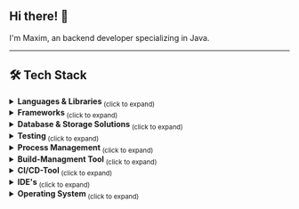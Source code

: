## Hi there! 👋
I'm Maxim, an backend developer specializing in Java.
___
<h2>🛠️ Tech Stack</h2>
<details>
  <summary><strong> Languages & Libraries </strong> <sub> (click to expand) </sub></summary>
  <br>

  ![Java Badge](https://img.shields.io/badge/java-%23ED8B00.svg?style=for-the-badge&logo=openjdk&logoColor=white) 
  ![Kotlin Badge](https://img.shields.io/badge/kotlin-%237F52FF.svg?style=for-the-badge&logo=kotlin&logoColor=white) 
  ![Python Badge](https://img.shields.io/badge/python-3670A0?style=for-the-badge&logo=python&logoColor=ffdd54) 
  ![JavaScript Badge](https://img.shields.io/badge/javascript-%23323330.svg?style=for-the-badge&logo=javascript&logoColor=%23F7DF1E)
  
  <br>
</details>
<details>
  <summary><strong> Frameworks </strong> <sub> (click to expand) </sub></summary>
  
  ###### Java
> ![Spring Badge](https://img.shields.io/badge/spring-%236DB33F.svg?style=for-the-badge&logo=spring&logoColor=white)
> ![OSGI Badge](https://img.shields.io/badge/OSGI-3B4252?style=for-the-badge&logo=OSGI&logoColor=5E81AC)
  
  ###### Python
> ![FastAPI Badge](https://img.shields.io/badge/FastAPI-005571?style=for-the-badge&logo=fastapi)

  ###### ORM
> ![Hibernate](https://img.shields.io/badge/Hibernate-59666C?style=for-the-badge&logo=Hibernate&logoColor=white)
  
</details>
<details>
  <summary><strong> Database & Storage Solutions </strong> <sub> (click to expand) </sub></summary>
  <br>
  
![PostgreSQL Badge](https://img.shields.io/badge/postgres-%23316192.svg?style=for-the-badge&logo=postgresql&logoColor=white)
![MySQL Badge](https://img.shields.io/badge/mysql-4479A1.svg?style=for-the-badge&logo=mysql&logoColor=white)
![SQLite Badge](https://img.shields.io/badge/sqlite-%2307405e.svg?style=for-the-badge&logo=sqlite&logoColor=white)

</details>
<details>
  <summary><strong> Testing </strong> <sub> (click to expand) </sub></summary>
    
![JUnit 5 Badge](https://img.shields.io/badge/JUnit%205-3B4252?style=for-the-badge&logo=junit5&logoColor=8FBCBB)
![Pytest Badge](https://img.shields.io/badge/Pytest-3B4252?style=for-the-badge&logo=pytest&logoColor=88C0D0)
![Selenium Badge](https://img.shields.io/badge/Selenium-3B4252?style=for-the-badge&logo=selenium&logoColor=81A1C1)
![Postman Badge](https://img.shields.io/badge/Postman-3B4252?style=for-the-badge&logo=postman&logoColor=D08770)

</details>
<details>
  <summary><strong> Process Management </strong> <sub> (click to expand) </sub></summary>
  
  ###### Project Managment
  > ![Jira Badge](https://img.shields.io/badge/jira-%230A0FFF.svg?style=for-the-badge&logo=jira&logoColor=white)
  
  ###### Documentation
  > ![Confluence](https://img.shields.io/badge/confluence-%23172BF4.svg?style=for-the-badge&logo=confluence&logoColor=white)

</details>
<details>
  <summary><strong> Build-Managment Tool </strong> <sub> (click to expand) </sub></summary>
  <br>
    
![Gradle Badge](https://img.shields.io/badge/Gradle-3B4252?style=for-the-badge&logo=gradle&logoColor=A3BE8C)
![Apache Maven](https://img.shields.io/badge/Apache%20Maven-C71A36?style=for-the-badge&logo=Apache%20Maven&logoColor=white)

<br>
</details>
<details>
  <summary><strong> CI/CD-Tool </strong> <sub> (click to expand) </sub></summary>
  <br>

###### Version Control
> ![Git](https://img.shields.io/badge/git-%23F05033.svg?style=for-the-badge&logo=git&logoColor=white)
> ![Apache Subversion](https://img.shields.io/badge/subversion-%23809CC9.svg?style=for-the-badge&logo=subversion&logoColor=white)

###### Containerization
> ![Docker](https://img.shields.io/badge/docker-%230db7ed.svg?style=for-the-badge&logo=docker&logoColor=white)

###### Container Orchestration Tool
> ![Kubernetes](https://img.shields.io/badge/kubernetes-%23326ce5.svg?style=for-the-badge&logo=kubernetes&logoColor=white)

![Jenkins](https://img.shields.io/badge/jenkins-%232C5263.svg?style=for-the-badge&logo=jenkins&logoColor=white)

<br>
</details>
<details>
  <summary><strong> IDE's </strong> <sub> (click to expand) </sub></summary>
  <br>
    
![IntelliJ IDEA](https://img.shields.io/badge/IntelliJIDEA-000000.svg?style=for-the-badge&logo=intellij-idea&logoColor=white) 
![NetBeans IDE](https://img.shields.io/badge/NetBeansIDE-1B6AC6.svg?style=for-the-badge&logo=apache-netbeans-ide&logoColor=white) 
![Eclipse](https://img.shields.io/badge/Eclipse-FE7A16.svg?style=for-the-badge&logo=Eclipse&logoColor=white) 
![Jupyter Notebook](https://img.shields.io/badge/jupyter-%23FA0F00.svg?style=for-the-badge&logo=jupyter&logoColor=white) 
![Visual Studio Code](https://img.shields.io/badge/Visual%20Studio%20Code-0078d7.svg?style=for-the-badge&logo=visual-studio-code&logoColor=white)

<br>
</details>
<details>
  <summary><strong> Operating System </strong> <sub> (click to expand) </sub></summary>
  <br>

![Linux](https://img.shields.io/badge/Linux-FCC624?style=for-the-badge&logo=linux&logoColor=black)
![Windows](https://img.shields.io/badge/Windows-0078D6?style=for-the-badge&logo=windows&logoColor=white)
![Android](https://img.shields.io/badge/Android-3DDC84?style=for-the-badge&logo=android&logoColor=white)

<br>
</details>
<!--
**maxshushanikov/maxshushanikov** is a ✨ _special_ ✨ repository because its `README.md` (this file) appears on your GitHub profile.

Here are some ideas to get you started:

- 🔭 I’m currently working on ...
- 🌱 I’m currently learning ...
- 👯 I’m looking to collaborate on ...
- 🤔 I’m looking for help with ...
- 💬 Ask me about ...
- 📫 How to reach me: ...
- 😄 Pronouns: ...
- ⚡ Fun fact: ...
-->
